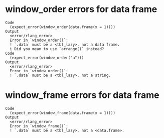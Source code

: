 # window_order errors for data frame

    Code
      (expect_error(window_order(data.frame(x = 1))))
    Output
      <error/rlang_error>
      Error in `window_order()`:
      ! `.data` must be a <tbl_lazy>, not a data frame.
      i Did you mean to use `arrange()` instead?
    Code
      (expect_error(window_order("a")))
    Output
      <error/rlang_error>
      Error in `window_order()`:
      ! `.data` must be a <tbl_lazy>, not a string.

# window_frame errors for data frame

    Code
      (expect_error(window_frame(data.frame(x = 1))))
    Output
      <error/rlang_error>
      Error in `window_frame()`:
      ! `.data` must be a <tbl_lazy>, not a <data.frame>.

